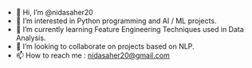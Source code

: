 - 👋 Hi, I’m @nidasaher20
- 👀 I’m interested in Python programming and AI / ML projects.
- 🌱 I’m currently learning Feature Engineering Techniques used in Data Analysis.
- 💞️ I’m looking to collaborate on projects based on NLP. 
- 📫 How to reach me : nidasaher20@gmail.com 

<!---
nidasaher20/nidasaher20 is a ✨ special ✨ repository because its `README.md` (this file) appears on your GitHub profile.
You can click the Preview link to take a look at your changes.
--->
